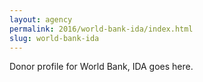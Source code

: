 ```yaml
---
layout: agency
permalink: 2016/world-bank-ida/index.html
slug: world-bank-ida
---
```


Donor profile for World Bank, IDA goes here.
